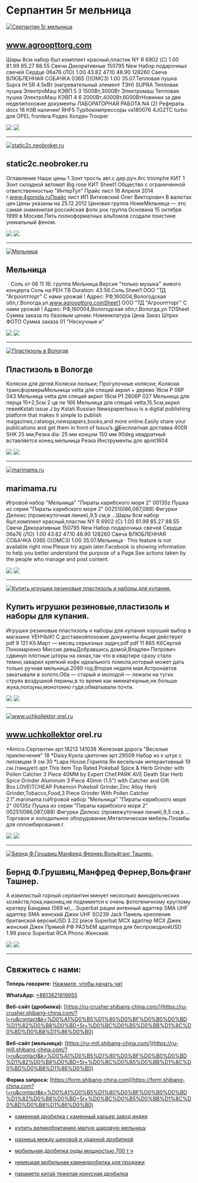 # Серпантин 5r мельница

<a href="https://swt.shibang-china.com/?l=ru&img&k=%D0%A1%D0%B5%D1%80%D0%BF%D0%B0%D0%BD%D1%82%D0%B8%D0%BD+5r+%D0%BC%D0%B5%D0%BB%D1%8C%D0%BD%D0%B8%D1%86%D0%B0" target="_blank">![Серпантин 5r мельница](http://static.shibang-china.com/all-800x300/481.jpg)</a>

## www.agroopttorg.com
Шары 8см набор 6шт.комплект красный,пластик NY R 6902 (С) 1.00 81.99 85.27 88.55 Свечи Декоративные 150795 Nеw Набор подарочных свечей Сердце 06a76 (ЛО) 1.00 43.82 47.10 48.90 128260 Свеча ВЛЮБЛЕННАЯ СОБАЧКА 0365 ()(ОМСЗ) 1.00 35.07.Тепловая пушка Supra IH 5R 4.5кВт (нагревательный элемент ТЭН) SUPRA Тепловая пушка ЭлектроМаш КЭВП.5 3 1500Вт,3000Вт Электромаш Тепловая пушка ЭлектроМаш КЭВП 4 6 2000Вт,4000Вт,6000ВтНовинки за две неделипохожие документы ЛАБОРАТОРНАЯ РАБОТА N4 (2) Рефераты docx 16 КбВ наличии! RHF5 Турбокомпрессоры va180076 4JG2TC turbo для OPEL frontera Родео Холден Trooper


<a href="https://whatsapp.shibangsoft.com/WhatsApp.php" target="_blank" title="WhatsApp">![](http://static.shibang-china.com/icon/whatsapp.png)</a> <a href="https://swt.shibang-china.com/?l=ru&icon&k=%D0%A1%D0%B5%D1%80%D0%BF%D0%B0%D0%BD%D1%82%D0%B8%D0%BD+5r+%D0%BC%D0%B5%D0%BB%D1%8C%D0%BD%D0%B8%D1%86%D0%B0" target="_blank">![](http://static.shibang-china.com/icon/chat-ru.png)</a>

---

<a href="https://swt.shibang-china.com/?l=ru&img&k=%D0%A1%D0%B5%D1%80%D0%BF%D0%B0%D0%BD%D1%82%D0%B8%D0%BD+5r+%D0%BC%D0%B5%D0%BB%D1%8C%D0%BD%D0%B8%D1%86%D0%B0" target="_blank">![static2c.neobroker.ru](http://static.shibang-china.com/all-800x300/183.jpg)</a>

## static2c.neobroker.ru
Оглавление Наши цены 1 Зонт трость авт.с дер.руч.Arc triomphe КИТ 1 Зонт складной автомат Big rose КИТ Sheet1 Общество с ограниченной ответственностью &quot;ИнтерТул&quot; Прайс лист 18 Апреля 2014 г.www.4goroda.ruПрайс лист ИП Витковский Олег Викторович В валютах цен.Цены указаны на 25.12.2012 Ценовая группа НомеМельница — это самая знаменитая российская фолк рок группа.Основана 15 октября 1999 в Москве.Пять полноформатных альбомов создали поистине уникальный феном.


<a href="https://whatsapp.shibangsoft.com/WhatsApp.php" target="_blank" title="WhatsApp">![](http://static.shibang-china.com/icon/whatsapp.png)</a> <a href="https://swt.shibang-china.com/?l=ru&icon&k=%D0%A1%D0%B5%D1%80%D0%BF%D0%B0%D0%BD%D1%82%D0%B8%D0%BD+5r+%D0%BC%D0%B5%D0%BB%D1%8C%D0%BD%D0%B8%D1%86%D0%B0" target="_blank">![](http://static.shibang-china.com/icon/chat-ru.png)</a>

---

<a href="https://swt.shibang-china.com/?l=ru&img&k=%D0%A1%D0%B5%D1%80%D0%BF%D0%B0%D0%BD%D1%82%D0%B8%D0%BD+5r+%D0%BC%D0%B5%D0%BB%D1%8C%D0%BD%D0%B8%D1%86%D0%B0" target="_blank">![Мельница](http://static.shibang-china.com/all-800x300/669.jpg)</a>

## Мельница
&nbsp;&#0183;&#32;Соль от 06 11 16: группа Мельница.Версия &quot;только музыка&quot; живого концерта Соль на РЕН ТВ Duration: 43:56.Соль.Sheet1 ООО &quot;ТД &quot;Агрооптторг&quot; С нами урожай ! Адрес: РФ,160004,Вологодская обл,г.Вологда,ул.www.agroopttorg.comSheet1 ООО &quot;ТД &quot;Агрооптторг&quot; С нами урожай ! Адрес: РФ,160004,Вологодская обл,г.Вологда,ул.TDSheet Сумма заказа по базовым ценам: Номенклатура Цена Заказ Штрих ФОТО Сумма заказа 01 &quot;Нескучные и&quot;


<a href="https://whatsapp.shibangsoft.com/WhatsApp.php" target="_blank" title="WhatsApp">![](http://static.shibang-china.com/icon/whatsapp.png)</a> <a href="https://swt.shibang-china.com/?l=ru&icon&k=%D0%A1%D0%B5%D1%80%D0%BF%D0%B0%D0%BD%D1%82%D0%B8%D0%BD+5r+%D0%BC%D0%B5%D0%BB%D1%8C%D0%BD%D0%B8%D1%86%D0%B0" target="_blank">![](http://static.shibang-china.com/icon/chat-ru.png)</a>

---

<a href="https://swt.shibang-china.com/?l=ru&img&k=%D0%A1%D0%B5%D1%80%D0%BF%D0%B0%D0%BD%D1%82%D0%B8%D0%BD+5r+%D0%BC%D0%B5%D0%BB%D1%8C%D0%BD%D0%B8%D1%86%D0%B0" target="_blank">![Пластизоль в Вологде](http://static.shibang-china.com/all-800x300/957.jpg)</a>

## Пластизоль в Вологде
Коляски для детей.Коляски люльки; Прогулочные коляски; Коляски трансформерыМельница vetta для специй акрил + дерево 16см Р 06Р 043 Мельница vetta для специй акрил 16см Р1 2806Р 027 Мельница для перца 15*2,5см 2 цв ne 166 Мельница для специй vetta,15.5см,акрил гевеяKstati issue J by Kstati Russian NewspaperIssuu is a digital publishing platform that makes it simple to publish magazines,catalogs,newspapers,books,and more online.Easily share your publications and get them in front of Issuu’s.இБесплатная доставка 400R SHK 25 мм,Резка dia: 25 мм концом 150 мм 90deg квадратный вставляется конец мельница Резка Инструменты для apmt1604


<a href="https://whatsapp.shibangsoft.com/WhatsApp.php" target="_blank" title="WhatsApp">![](http://static.shibang-china.com/icon/whatsapp.png)</a> <a href="https://swt.shibang-china.com/?l=ru&icon&k=%D0%A1%D0%B5%D1%80%D0%BF%D0%B0%D0%BD%D1%82%D0%B8%D0%BD+5r+%D0%BC%D0%B5%D0%BB%D1%8C%D0%BD%D0%B8%D1%86%D0%B0" target="_blank">![](http://static.shibang-china.com/icon/chat-ru.png)</a>

---

<a href="https://swt.shibang-china.com/?l=ru&img&k=%D0%A1%D0%B5%D1%80%D0%BF%D0%B0%D0%BD%D1%82%D0%B8%D0%BD+5r+%D0%BC%D0%B5%D0%BB%D1%8C%D0%BD%D0%B8%D1%86%D0%B0" target="_blank">![marimama.ru](http://static.shibang-china.com/all-800x300/64.jpg)</a>

## marimama.ru
Игровой набор &quot;Мельница&quot; &quot;Пираты карибского моря 2&quot; 00135z Пушка из серии &quot;Пираты карибского моря 2&quot; 00251(086,087,088) Фигурки Делюкс (промежуточная линия),9,5 см,в …Шары 8см набор 6шт.комплект красный,пластик NY R 6902 (С) 1.00 81.99 85.27 88.55 Свечи Декоративные 150795 Nеw Набор подарочных свечей Сердце 06a76 (ЛО) 1.00 43.82 47.10 48.90 128260 Свеча ВЛЮБЛЕННАЯ СОБАЧКА 0365 ()(ОМСЗ) 1.00 35.07.Мельница&nbsp;&#0183;&#32;This feature is not available right now.Please try again later.Facebook is showing information to help you better understand the purpose of a Page.See actions taken by the people who manage and post content.


<a href="https://whatsapp.shibangsoft.com/WhatsApp.php" target="_blank" title="WhatsApp">![](http://static.shibang-china.com/icon/whatsapp.png)</a> <a href="https://swt.shibang-china.com/?l=ru&icon&k=%D0%A1%D0%B5%D1%80%D0%BF%D0%B0%D0%BD%D1%82%D0%B8%D0%BD+5r+%D0%BC%D0%B5%D0%BB%D1%8C%D0%BD%D0%B8%D1%86%D0%B0" target="_blank">![](http://static.shibang-china.com/icon/chat-ru.png)</a>

---

<a href="https://swt.shibang-china.com/?l=ru&img&k=%D0%A1%D0%B5%D1%80%D0%BF%D0%B0%D0%BD%D1%82%D0%B8%D0%BD+5r+%D0%BC%D0%B5%D0%BB%D1%8C%D0%BD%D0%B8%D1%86%D0%B0" target="_blank">![Купить игрушки резиновые,пластизоль и наборы для купания.](http://static.shibang-china.com/all-800x300/1416.jpg)</a>

## Купить игрушки резиновые,пластизоль и наборы для купания.
Игрушки резиновые пластизоль и наборы для купания хороший выбор в магазине УЕНЧЫК! С доставкойпохожие документы Акция действует pdf 9 121 Кб.Март — месяц серьезных задач;pdf pdf 11 865 КбСергей Пономаренко Миссия девыДобравшись домой,Владлен Петрович сдвинул плотные шторы на окнах,так что в квартире сразу стало темно,заварил крепкий кофе идеального помола,который может дать только ручная мельница.2099 год.Вторая неделя мая.Астронавтов закатывали в золото.Оба — старый и молодой — лежали на тугих струях воздушной перины,в то время как миниатюрные,не больше жука,ползуны,монотонно гудя,обматывали почти.


<a href="https://whatsapp.shibangsoft.com/WhatsApp.php" target="_blank" title="WhatsApp">![](http://static.shibang-china.com/icon/whatsapp.png)</a> <a href="https://swt.shibang-china.com/?l=ru&icon&k=%D0%A1%D0%B5%D1%80%D0%BF%D0%B0%D0%BD%D1%82%D0%B8%D0%BD+5r+%D0%BC%D0%B5%D0%BB%D1%8C%D0%BD%D0%B8%D1%86%D0%B0" target="_blank">![](http://static.shibang-china.com/icon/chat-ru.png)</a>

---

<a href="https://swt.shibang-china.com/?l=ru&img&k=%D0%A1%D0%B5%D1%80%D0%BF%D0%B0%D0%BD%D1%82%D0%B8%D0%BD+5r+%D0%BC%D0%B5%D0%BB%D1%8C%D0%BD%D0%B8%D1%86%D0%B0" target="_blank">![www.uchkollektor orel.ru](http://static.shibang-china.com/all-800x300/1258.jpg)</a>

## www.uchkollektor orel.ru
*Amico.Серпантин арт.18213 141038 Железная дорога &quot;Веселые приключения&quot; 18 *Daisy.Кукла цветочек арт.29509 Набор из х штук с питомцем 9 см 30 *Lapa House.Горилла Ян весельчак интерактивный 19 см.(танцует) арт.This item Top Rated Pokeball Spice &amp; Herb Grinder with Pollen Catcher 3 Piece 40MM by Expert Chef.PARK AVE Death Star Herb Spice Grinder Aluminum 3 Piece 40mm (1.5&quot;) with Catcher and Gift Box.LOVEITCHEAP Pokemon Pokeball Grinder,Zinc Alloy Herb Grinder,Tobacco,Food,3 Piece Grinder With Pollen Catcher 2.1&quot;.marimama.ruИгровой набор &quot;Мельница&quot; &quot;Пираты карибского моря 2&quot; 00135z Пушка из серии &quot;Пираты карибского моря 2&quot; 00251(086,087,088) Фигурки Делюкс (промежуточная линия),9,5 см,в …Торговое и холодильное оборудование.Металлическая мебель.Пломбы для опломбирования.г.


<a href="https://whatsapp.shibangsoft.com/WhatsApp.php" target="_blank" title="WhatsApp">![](http://static.shibang-china.com/icon/whatsapp.png)</a> <a href="https://swt.shibang-china.com/?l=ru&icon&k=%D0%A1%D0%B5%D1%80%D0%BF%D0%B0%D0%BD%D1%82%D0%B8%D0%BD+5r+%D0%BC%D0%B5%D0%BB%D1%8C%D0%BD%D0%B8%D1%86%D0%B0" target="_blank">![](http://static.shibang-china.com/icon/chat-ru.png)</a>

---

<a href="https://swt.shibang-china.com/?l=ru&img&k=%D0%A1%D0%B5%D1%80%D0%BF%D0%B0%D0%BD%D1%82%D0%B8%D0%BD+5r+%D0%BC%D0%B5%D0%BB%D1%8C%D0%BD%D0%B8%D1%86%D0%B0" target="_blank">![Бернд Ф.Грушвиц,Манфред Фернер,Вольфганг Ташнер.](http://static.shibang-china.com/all-800x300/910.jpg)</a>

## Бернд Ф.Грушвиц,Манфред Фернер,Вольфганг Ташнер.
А извилистый горный серпантин минует несколько винодельческих хозяйств,пока,наконец,не поднимется к очень фотогеничному круглому кратеру Бандама (569 м),…Superbat рации антенный адаптер SMA UHF адаптер SMA женский Джек UHF SO239 Jack Панель крепление британской версииUSD 3.22 piece Superbat MCX адаптер MCX Джек женский Джек Прямой РФ РАЗЪЕМ адаптера для беспроводнойUSD 1.99 piece Superbat RCA Phono Женский.

<a href="https://whatsapp.shibangsoft.com/WhatsApp.php" target="_blank" title="WhatsApp">![](http://static.shibang-china.com/icon/whatsapp.png)</a> <a href="https://swt.shibang-china.com/?l=ru&icon&k=%D0%A1%D0%B5%D1%80%D0%BF%D0%B0%D0%BD%D1%82%D0%B8%D0%BD+5r+%D0%BC%D0%B5%D0%BB%D1%8C%D0%BD%D0%B8%D1%86%D0%B0" target="_blank">![](http://static.shibang-china.com/icon/chat-ru.png)</a>

---
## Свяжитесь с нами:

**Теперь говорите:** [Нажмите, чтобы начать чат](https://swt.shibang-china.com?l=ru&contact&k=%D0%A1%D0%B5%D1%80%D0%BF%D0%B0%D0%BD%D1%82%D0%B8%D0%BD+5r+%D0%BC%D0%B5%D0%BB%D1%8C%D0%BD%D0%B8%D1%86%D0%B0)

**WhatsApp:**  [+8613621919955](https://whatsapp.shibangsoft.com/WhatsApp.php)

**Веб-сайт (дробилка):** [https://ru-crusher.shibang-china.com/](https://ru-crusher.shibang-china.com/?l=ru&contact&k=%D0%A1%D0%B5%D1%80%D0%BF%D0%B0%D0%BD%D1%82%D0%B8%D0%BD+5r+%D0%BC%D0%B5%D0%BB%D1%8C%D0%BD%D0%B8%D1%86%D0%B0)

**Веб-сайт (мельница):** [https://ru-mill.shibang-china.com/](https://ru-mill.shibang-china.com/?l=ru&contact&k=%D0%A1%D0%B5%D1%80%D0%BF%D0%B0%D0%BD%D1%82%D0%B8%D0%BD+5r+%D0%BC%D0%B5%D0%BB%D1%8C%D0%BD%D0%B8%D1%86%D0%B0)

**Форма запроса:** [https://form.shibang-china.com](https://form.shibang-china.com?l=ru&contact&k=%D0%A1%D0%B5%D1%80%D0%BF%D0%B0%D0%BD%D1%82%D0%B8%D0%BD+5r+%D0%BC%D0%B5%D0%BB%D1%8C%D0%BD%D0%B8%D1%86%D0%B0)

* [каменная дробилка r каменный карьер завод индия](../134/%D0%BA%D0%B0%D0%BC%D0%B5%D0%BD%D0%BD%D0%B0%D1%8F%20%D0%B4%D1%80%D0%BE%D0%B1%D0%B8%D0%BB%D0%BA%D0%B0%20r%20%D0%BA%D0%B0%D0%BC%D0%B5%D0%BD%D0%BD%D1%8B%D0%B9%20%D0%BA%D0%B0%D1%80%D1%8C%D0%B5%D1%80%20%D0%B7%D0%B0%D0%B2%D0%BE%D0%B4%20%D0%B8%D0%BD%D0%B4%D0%B8%D1%8F.md)

* [купить великобританию малую шаровую мельницу](../135/%D0%BA%D1%83%D0%BF%D0%B8%D1%82%D1%8C%20%D0%B2%D0%B5%D0%BB%D0%B8%D0%BA%D0%BE%D0%B1%D1%80%D0%B8%D1%82%D0%B0%D0%BD%D0%B8%D1%8E%20%D0%BC%D0%B0%D0%BB%D1%83%D1%8E%20%D1%88%D0%B0%D1%80%D0%BE%D0%B2%D1%83%D1%8E%20%D0%BC%D0%B5%D0%BB%D1%8C%D0%BD%D0%B8%D1%86%D1%83.md)

* [разница между щековой и ударной дробилкой](../133/%D1%80%D0%B0%D0%B7%D0%BD%D0%B8%D1%86%D0%B0%20%D0%BC%D0%B5%D0%B6%D0%B4%D1%83%20%D1%89%D0%B5%D0%BA%D0%BE%D0%B2%D0%BE%D0%B9%20%D0%B8%20%D1%83%D0%B4%D0%B0%D1%80%D0%BD%D0%BE%D0%B9%20%D0%B4%D1%80%D0%BE%D0%B1%D0%B8%D0%BB%D0%BA%D0%BE%D0%B9.md)

* [мобильная дробилка руды мощностью 700 т  ч](../132/%D0%BC%D0%BE%D0%B1%D0%B8%D0%BB%D1%8C%D0%BD%D0%B0%D1%8F%20%D0%B4%D1%80%D0%BE%D0%B1%D0%B8%D0%BB%D0%BA%D0%B0%20%D1%80%D1%83%D0%B4%D1%8B%20%D0%BC%D0%BE%D1%89%D0%BD%D0%BE%D1%81%D1%82%D1%8C%D1%8E%20700%20%D1%82%20%20%D1%87.md)

* [немецкая мобильная камнедробилка для продажи](../133/%D0%BD%D0%B5%D0%BC%D0%B5%D1%86%D0%BA%D0%B0%D1%8F%20%D0%BC%D0%BE%D0%B1%D0%B8%D0%BB%D1%8C%D0%BD%D0%B0%D1%8F%20%D0%BA%D0%B0%D0%BC%D0%BD%D0%B5%D0%B4%D1%80%D0%BE%D0%B1%D0%B8%D0%BB%D0%BA%D0%B0%20%D0%B4%D0%BB%D1%8F%20%D0%BF%D1%80%D0%BE%D0%B4%D0%B0%D0%B6%D0%B8.md)

* [параметр китай тяжелая конусная дробилка](../131/%D0%BF%D0%B0%D1%80%D0%B0%D0%BC%D0%B5%D1%82%D1%80%20%D0%BA%D0%B8%D1%82%D0%B0%D0%B9%20%D1%82%D1%8F%D0%B6%D0%B5%D0%BB%D0%B0%D1%8F%20%D0%BA%D0%BE%D0%BD%D1%83%D1%81%D0%BD%D0%B0%D1%8F%20%D0%B4%D1%80%D0%BE%D0%B1%D0%B8%D0%BB%D0%BA%D0%B0.md)